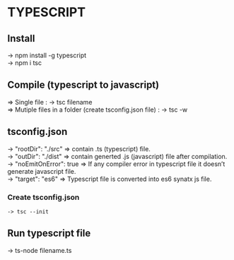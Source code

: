 # TYPESCRIPT

## Install
  -> npm install -g typescript 
  <br/>
  -> npm i tsc

## Compile (typescript to javascript)
 => Single file :
    -> tsc filename
    <br/>
 => Mutiple files in a folder (create tsconfig.json file) :
    -> tsc -w
 
## tsconfig.json
  -> "rootDir": "./src" => contain .ts (typescript) file.
  <br/>
  -> "outDir": "./dist" => contain generted .js (javascript) file after compilation.
  <br/>
  -> "noEmitOnError": true => If any compiler error in typescript file it doesn’t generate javascript file.
  <br/>
  -> "target": "es6" => Typescript file is converted into es6 synatx js file.
 
  ### Create tsconfig.json
    -> tsc --init
    
## Run typescript file
  -> ts-node filename.ts
 
 
